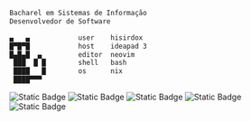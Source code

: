```bash
Bacharel em Sistemas de Informação
Desenvolvedor de Software

▄   ▄            user    hisirdox
█▀█▀█            host    ideapad 3
█▄█▄█  ▄         editor  neovim
 ███  █ █        shell   bash
 ████   █        os      nix
 ████▀▀▀         
```
![Static Badge](https://img.shields.io/badge/shell-4EAA25?style=for-the-badge)
![Static Badge](https://img.shields.io/badge/git-F05032?style=for-the-badge)
![Static Badge](https://img.shields.io/badge/c-A8B9CC?style=for-the-badge)
![Static Badge](https://img.shields.io/badge/javascript-F7DF1E?style=for-the-badge)
![Static Badge](https://img.shields.io/badge/python-3776AB?style=for-the-badge)
